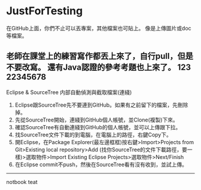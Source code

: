 # JustForTesting

在GitHub上面，你們不止可以丟專案，其他檔案也可貼上。
像是上傳圖片或doc等檔案。

老師在課堂上的練習寫作都丟上來了，自行pull，但是不要改寫。
還有Java認證的參考考題也上來了。
123
22345678
-----------------------------------
Eclipse & SourceTree 内部自動偵測與截取檔案(連綫)

1. Eclipse跟SourceTree先不要連到GitHub。如果有之前留下的檔案，先刪除掉。
2. 先從SourceTree開始，連綫到GitHub個人帳號，並Clone(複製)下來。
3. 確認SourceTree有自動連綫到GitHub的個人帳號，並可以上傳跟下拉。
4. 找SourceTree文件下載的到電腦，在電腦上的路徑，右鍵Copy下。
5. 開Eclipse，在Package Explorer(最左邊框框)按右鍵>Import>Projects from Git>Existing local repository>Add (找你SourceTree的文件下載路徑，要一樣)>選取物件>Import Existing Eclipse Projects>選取物件>Next/Finish
6. 在Eclipse commit不push，然後在SourceTree看有沒有收到，並試上傳。
-----------------------------------

notbook teat